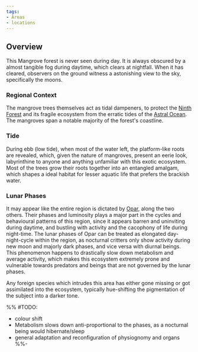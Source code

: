 ```yaml
---
tags:
- Areas
- locations
---
```


## Overview

This Mangrove forest is never seen during day. It is always obscured by a almost tangible fog during daytime, which clears at nightfall. 
When it has cleared, observers on the ground witness a astonishing view to the sky, specifically the moons.

### Regional Context

The mangrove trees themselves act as tidal dampeners, to protect the [Ninth Forest](..\..\Ninth%20Forest\Ninth%20Forest.md) and its fragile ecosystem from the erratic tides of the [Astral Ocean](Astral%20Ocean.md). The mangroves span a notable majority of the forest's coastline. 

### Tide

During ebb (low tide), when most of the water left, the platform-like roots are revealed, which, given the nature of mangroves, present an eerie look, labyrinthine to anyone and anything unfamiliar with this exotic ecosystem. 
Most of the trees grow their roots together into an entangled amalgam, which shapes a ideal habitat for lesser aquatic life that prefers the brackish water. 

### Lunar Phases

It may appear like the entire region is dictated by [Opar](..\..\..\..\Opar.md), along the two others. Their phases and luminosity plays a major part in the cycles and behavioural patterns of this region, since it appears barren and uninviting during daytime, and bustling with activity and the cacophony of life during night-time. 
The lunar phases of Opar can be treated as elongated day-night-cycle within the region, as nocturnal critters only show activity during new moon and majorly dark phases, and vice versa with diurnal beings. 
This phenomenon happens to drastically slow down metabolism and average activity, which makes this ecosystem extremely prone and vulnerable towards predators and beings that are not governed by the lunar phases. 

Any foreign species which intrudes this area has either gone missing or got assimilated into the ecosystem, typically hue-shifting the pigmentation of the subject into a darker tone. 

%% 
\#TODO:

* colour shift
* Metabolism slows down anti-proportional to the phases, as a nocturnal being would hibernate/sleep
* general adaptation and reconfiguration of physiognomy and organs
  %%-
